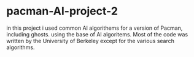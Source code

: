 # pacman-AI-project-2
in this project i used common AI algorithems for a version of Pacman, including ghosts. using the base of AI algoritems.
Most of the code was written by the University of Berkeley except for the various search algorithms.
